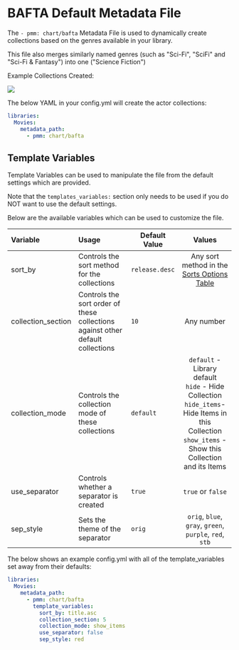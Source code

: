 # BAFTA Default Metadata File

The `- pmm: chart/bafta` Metadata File is used to dynamically create collections based on the genres available in your library.

This file also merges similarly named genres (such as "Sci-Fi", "SciFi" and "Sci-Fi & Fantasy") into one ("Science Fiction")

Example Collections Created:

![](images/bafta.png)

The below YAML in your config.yml will create the actor collections:
```yaml
libraries:
  Movies:
    metadata_path:
      - pmm: chart/bafta
```


## Template Variables
Template Variables can be used to manipulate the file from the default settings which are provided. 

Note that the `templates_variables:` section only needs to be used if you do NOT want to use the default settings.

Below are the available variables which can be used to customize the file.


| Variable           | Usage                                                                                                  | Default Value  |                                                                             Values                                                                             |
|:-------------------|:-------------------------------------------------------------------------------------------------------|----------------|:--------------------------------------------------------------------------------------------------------------------------------------------------------------:|
| sort_by            | Controls the sort method for the collections                                                           | `release.desc` |                                                  Any sort method in the [Sorts Options Table](#sort-options)                                                   |
| collection_section | Controls the sort order of these collections against other default collections                         | `10`           |                                                                           Any number                                                                           |
| collection_mode    | Controls the collection mode of these collections                                                      | `default`      | `default` - Library default<br/>`hide` - Hide Collection<br/>`hide_items`- Hide Items in this Collection<br/>`show_items` - Show this Collection and its Items |
| use_separator      | Controls whether a separator is created                                                                | `true`         |                                                                       `true` or `false`                                                                        |
| sep_style          | Sets the theme of the separator                                                                        | `orig`         |                                                    `orig`, `blue`, `gray`, `green`, `purple`, `red`, `stb`                                                     |

The below shows an example config.yml with all of the template_variables set away from their defaults:

```yaml
libraries:
  Movies:
    metadata_path:
      - pmm: chart/bafta
        template_variables:
          sort_by: title.asc
          collection_section: 5
          collection_mode: show_items
          use_separator: false
          sep_style: red
```

